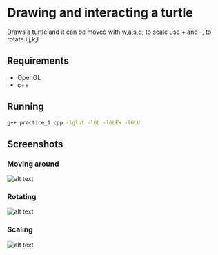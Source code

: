 # Drawing and interacting a turtle

Draws a turtle and it can be moved with w,a,s,d; to scale use + and -, to rotate i,j,k,l

## Requirements

* OpenGL
* c++

## Running

```bash
g++ practice_1.cpp -lglut -lGL -lGLEW -lGLU
```

## Screenshots

### Moving around

![alt text](https://github.com/uddua/computer-graphics/blob/master/lab/turtle/imgs/translate/translate.gif)

### Rotating

![alt text](https://github.com/uddua/computer-graphics/blob/master/lab/turtle/imgs/rotation/rotation.gif)

### Scaling

![alt text](https://github.com/uddua/computer-graphics/blob/master/lab/turtle/imgs/scale/scale.gif)



